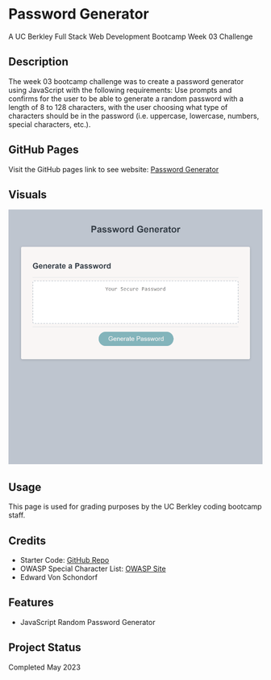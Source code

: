 # Password Generator
A UC Berkley Full Stack Web Development Bootcamp Week 03 Challenge

## Description

The week 03 bootcamp challenge was to create a password generator using JavaScript with the following requirements: Use prompts and confirms for the user to be able to generate a random password with a length of 8 to 128 characters, with the user choosing what type of characters should be in the password (i.e. uppercase, lowercase, numbers, special characters, etc.).

## GitHub Pages

Visit the GitHub pages link to see website: [Password Generator](https://torvec.github.io/m3_password_generator/)

## Visuals

![HTML Example](./siteScreenshot.png)

## Usage

This page is used for grading purposes by the UC Berkley coding bootcamp staff.

## Credits

- Starter Code: [GitHub Repo](https://github.com/coding-boot-camp/friendly-parakeet)
- OWASP Special Character List: [OWASP Site](https://owasp.org/www-community/password-special-characters)
- Edward Von Schondorf

## Features

- JavaScript Random Password Generator

## Project Status

Completed May 2023